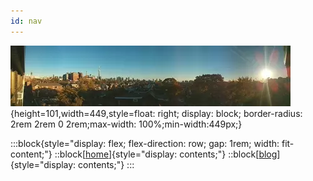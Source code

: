 ```yaml
---
id: nav
---
```

![banner](/banner.webp){height=101,width=449,style=float: right; display: block; border-radius: 2rem 2rem 0 2rem;max-width: 100%;min-width:449px;}

:::block{style="display: flex; flex-direction: row; gap: 1rem; width: fit-content;"}
::block[[home](/)]{style="display: contents;"}
::block[[blog](/blog)]{style="display: contents;"}
:::
